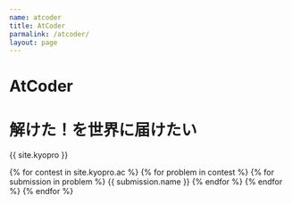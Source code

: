 ```yaml
---
name: atcoder
title: AtCoder
parmalink: /atcoder/
layout: page
---
```


# AtCoder
# 解けた！を世界に届けたい

{{ site.kyopro }}

{% for contest in site.kyopro.ac %}
	{% for problem in contest %}
		{% for submission in problem %}
			{{ submission.name }}
		{% endfor %}
	{% endfor %}
{% endfor %}
